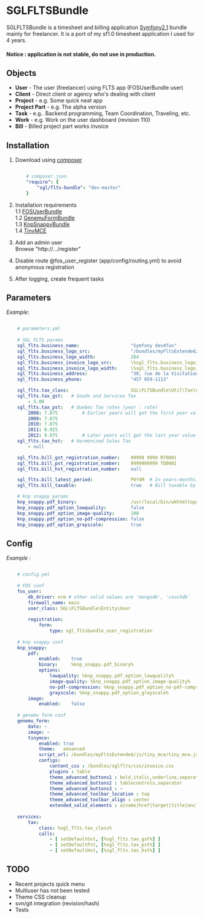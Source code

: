 SGLFLTSBundle
=============

SGLFLTSBundle is a timesheet and billing application [Symfony2.1](http://symfony.com/doc/current/book/index.html) bundle mainly for freelancer.
It is a port of my sf1.0 timesheet application I used for 4 years.  

#### Notice : application is not stable, do not use in production.  


## Objects  

- **User** -           The user (freelancer) using FLTS app (FOSUserBundle user)
- **Client** -          Direct client or agency who's dealing with client
- **Project** -         e.g. Some quick neat app
- **Project Part** -    e.g. The alpha version
- **Task** -            e.g.. Backend programming, Team Coordination, Traveling, etc.
- **Work** -            e.g. Work on the user dashboard (revision 110)
- **Bill** -            Billed project part works invoice


## Installation

1. Download using [composer](http://getcomposer.org)  

    ``` yaml  
    
        # composer.json  
        "require": {  
            "sgl/flts-bundle": "dev-master"  
        }  
    ```

2. Installation requirements  
    1.1 [FOSUserBundle](https://github.com/FriendsOfSymfony/FOSUserBundle)  
    1.2 [GenemuFormBundle](https://github.com/genemu/GenemuFormBundle)  
    1.3 [KnpSnappyBundle](https://github.com/KnpLabs/KnpSnappyBundle)  
    1.4 [TinyMCE](http://www.tinymce.com/)

3. Add an admin user  
   Browse "http://.../register"

4. Disable route @fos\_user\_register (app/config/routing.yml) to avoid anonymous registration

5. After logging, create frequent tasks



## Parameters
_Example_:

``` yaml

    # parameters.yml  
    
    # SGL FLTS params
    sgl_flts.business_name:                   "Symfony dev4fun"
    sgl_flts.business_logo_src:               "/bundles/myFltsExtended/images/logos/sgl.png"
    sgl_flts.business_logo_width:             284
    sgl_flts.business_invoice_logo_src:       \%sgl_flts.business_logo_src%
    sgl_flts.business_invoice_logo_width:     \%sgl_flts.business_logo_width%
    sgl_flts.business_address:                "30, rue de la Visitation\nSaint-Charles-Borromée, Québec\J6E 4M8"
    sgl_flts.business_phone:                  "457 059-1113"

    sgl_flts.tax_class:                       SGL\FLTSBundle\Util\Tax\CanadaTax
    sgl_flts.tax_gst:   # Goods and Services Tax
        - 5.00
    sgl_flts.tax_pst:   # Quebec Tax rates (year : rate)
        2008: 7.875         # Earlier years will get the first year value
        2009: 7.875
        2010: 7.875
        2011: 8.925
        2012: 9.975         # Later years will get the last year value
    sgl_flts.tax_hst:   # Harmonized Sales Tax
        - null

    sgl_flts.bill_gst_registration_number:    99999 9999 RT0001
    sgl_flts.bill_pst_registration_number:    9999999999 TQ0001
    sgl_flts.bill_hst_registration_number:    null

    sgl_flts.bill_latest_period:              P0Y4M  # In years-months, see DateInterval __construct parameter
    sgl_flts.bill_taxable:                    true   # Bill taxable by default

    # knp snappy params
    knp_snappy.pdf_binary:                    /usr/local/bin/wkhtmltopdf  # which wkhtmltopdf
    knp_snappy.pdf_option_lowquality:         false
    knp_snappy.pdf_option_image-quality:      100
    knp_snappy.pdf_option_no-pdf-compression: false
    knp_snappy.pdf_option_grayscale:          true

```

## Config
_Example_ :

``` yaml

    # config.yml  
    
    # FOS conf
    fos_user:
        db_driver: orm # other valid values are 'mongodb', 'couchdb'
        firewall_name: main
        user_class: SGL\FLTSBundle\Entity\User
    
        registration:
            form:
                type: sgl_fltsbundle_user_registration
    
    # knp snappy conf
    knp_snappy:
        pdf:
            enabled:    true
            binary:     %knp_snappy.pdf_binary%
            options:
                lowquality: %knp_snappy.pdf_option_lowquality%
                image-quality: %knp_snappy.pdf_option_image-quality%
                no-pdf-compression: %knp_snappy.pdf_option_no-pdf-compression%
                grayscale: %knp_snappy.pdf_option_grayscale%
        image:
            enabled:    false
    
    # genemu form conf
    genemu_form:
        date: ~
        image: ~
        tinymce:
            enabled: true
            theme:   advanced
            script_url: /bundles/myFltsExtended/js/tiny_mce/tiny_mce.js
            configs:
                content_css : /bundles/sglflts/css/invoice.css
                plugins : table
                theme_advanced_buttons1 : bold,italic,underline,separator,strikethrough,justifyleft,justifycenter,justifyright, justifyfull,bullist,numlist,undo,redo,link,unlink
                theme_advanced_buttons2 : tablecontrols,separator
                theme_advanced_buttons3 : ~
                theme_advanced_toolbar_location : top
                theme_advanced_toolbar_align : center
                extended_valid_elements : a[name|href|target|title|onclick],img[class|src|border=0|alt|title|hspace|vspace|width|height|align|onmouseover|onmouseout|name],hr[class|width|size|noshade],font[face|size|color|style],span[class|align|style]
    
    services:
        tax:
            class: %sgl_flts.tax_class%
            calls:
                - [ setDefaultGst, [%sgl_flts.tax_gst%] ]
                - [ setDefaultPst, [%sgl_flts.tax_pst%] ]
                - [ setDefaultHst, [%sgl_flts.tax_hst%] ]
```

## TODO

 - Recent projects quick menu
 - Multiuser has not been tested
 - Theme CSS cleanup
 - svn/git integration (revision/hash)
 - Tests
